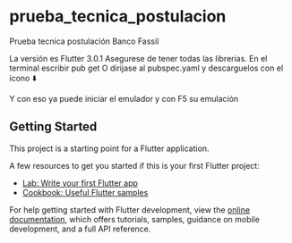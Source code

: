 # prueba_tecnica_postulacion

Prueba tecnica postulación Banco Fassil

La versión es Flutter 3.0.1
Asegurese de tener todas las librerias.
En el terminal escribir pub get
O dirijase al pubspec.yaml y descarguelos con el icono ⬇️

Y con eso ya puede iniciar el emulador y con F5 su emulación

## Getting Started

This project is a starting point for a Flutter application.

A few resources to get you started if this is your first Flutter project:

- [Lab: Write your first Flutter app](https://docs.flutter.dev/get-started/codelab)
- [Cookbook: Useful Flutter samples](https://docs.flutter.dev/cookbook)

For help getting started with Flutter development, view the
[online documentation](https://docs.flutter.dev/), which offers tutorials,
samples, guidance on mobile development, and a full API reference.
